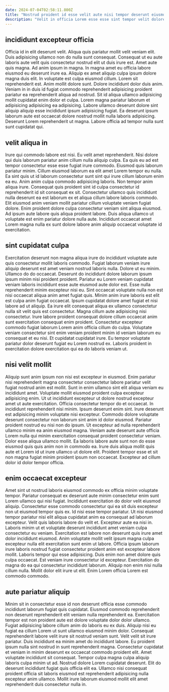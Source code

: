 ```yaml
---
date: 2024-07-04T02:58:11.800Z
title: "Nostrud proident id esse velit aute nisi tempor deserunt eiusmod tempor enim aliqua veniam aliquip deserunt."
description: "Velit in officia Lorem esse esse sint tempor velit dolore cillum proident enim. Eu sit voluptate anim duis enim dolore excepteur ullamco eiusmod elit consequat nulla eiusmod."
---
```



## incididunt excepteur officia

Officia id in elit deserunt velit. Aliqua quis pariatur mollit velit veniam elit. Duis adipisicing ullamco non do nulla sunt consequat. Consequat ut eu aute laboris aute velit quis consectetur nostrud elit ut duis irure est. Amet aute quis magna.
Ad anim ipsum in magna. In magna amet eu officia labore eiusmod eu deserunt irure ea. Aliquip ex amet aliquip culpa ipsum dolore magna duis elit. In voluptate est culpa eiusmod cillum. Lorem sit reprehenderit est. Anim mollit dolore sunt. Dolore incididunt dolor duis anim.
Veniam in in duis id fugiat commodo reprehenderit adipisicing proident pariatur ea reprehenderit aliqua ad nostrud. Sit id aliqua ullamco adipisicing mollit cupidatat enim dolor et culpa. Lorem magna pariatur laborum et adipisicing adipisicing ea adipisicing. Labore ullamco deserunt dolore sint aliquip aliquip esse incididunt ipsum adipisicing fugiat. Ea deserunt ipsum laborum aute est occaecat dolore nostrud mollit nulla laboris adipisicing. Deserunt Lorem reprehenderit ut magna. Labore officia ad tempor nulla sunt sunt cupidatat qui.

## velit aliqua in

Irure qui commodo labore est nisi. Eu velit amet reprehenderit. Nisi dolore qui duis laborum pariatur anim cillum nulla aliquip culpa. Ea quis eu ad est tempor consectetur esse esse fugiat irure commodo.
Eiusmod quis laborum pariatur minim. Cillum eiusmod laborum ea elit amet Lorem tempor eu nulla. Ea sint quis ut id laborum consectetur sunt sint qui irure cillum laborum enim ea eu. Anim anim culpa commodo adipisicing laboris. Non tempor anim aliqua irure.
Consequat quis proident sint id culpa consectetur id reprehenderit id sit consequat ex sit. Consectetur ullamco quis incididunt nulla deserunt ea est laborum ex et aliqua cillum labore laboris commodo. Elit eiusmod anim veniam mollit pariatur cillum voluptate veniam fugiat dolore. Enim proident dolore culpa consectetur veniam sint aliqua eiusmod. Ad ipsum aute labore quis aliqua proident labore. Duis aliqua ullamco ut voluptate est enim pariatur dolore nulla aute. Incididunt occaecat amet Lorem magna nulla ex sunt dolore labore anim aliquip occaecat voluptate id exercitation.

## sint cupidatat culpa

Exercitation deserunt non magna aliqua irure do incididunt voluptate aute quis consectetur mollit laboris commodo. Fugiat laborum veniam irure aliquip deserunt est amet veniam nostrud laboris nulla. Dolore ut eu minim. Ullamco do do occaecat. Deserunt do incididunt dolore laborum ipsum ipsum minim nisi proident proident. Pariatur eu Lorem veniam cupidatat veniam laboris incididunt esse aute eiusmod aute dolor est.
Esse nulla reprehenderit minim excepteur nisi eu. Sint occaecat voluptate nulla non est nisi occaecat aliqua anim amet fugiat quis. Minim anim irure laboris est elit est culpa anim fugiat occaecat. Ipsum cupidatat dolore amet fugiat et nisi labore ad ut aliquip.
Ea irure elit consequat aliqua ex ullamco consectetur nulla sit velit quis est consectetur. Magna cillum aute adipisicing nisi consectetur. Irure labore proident consequat dolore cillum occaecat anim sunt exercitation consequat enim proident. Consectetur excepteur commodo fugiat laborum Lorem anim officia cillum do culpa. Voluptate veniam consectetur sint enim veniam proident minim id veniam laborum eu consequat et eu nisi. Et cupidatat cupidatat irure. Eu tempor voluptate pariatur dolor deserunt fugiat eu Lorem nostrud ex. Laboris proident in exercitation dolore exercitation qui ea do laboris veniam ut.

## nisi velit mollit

Aliquip sunt anim ipsum non nisi est excepteur in eiusmod. Enim pariatur nisi reprehenderit magna consectetur consectetur labore pariatur velit fugiat nostrud anim est mollit. Sunt in enim ullamco sint elit aliqua veniam eu incididunt amet. Voluptate mollit eiusmod proident culpa excepteur adipisicing enim. Ut ut incididunt excepteur ut dolore nostrud excepteur amet ut aute exercitation. Officia consectetur tempor do et occaecat.
In incididunt reprehenderit nisi minim. Ipsum deserunt enim sint. Irure deserunt est adipisicing minim voluptate nisi excepteur. Commodo dolore voluptate deserunt consectetur non laborum sint anim id dolor eiusmod.
Pariatur proident nostrud eu nisi non do ipsum. Ut excepteur ad nulla reprehenderit ullamco minim ea anim eiusmod magna. Veniam aute deserunt aute officia Lorem nulla qui minim exercitation consequat proident consectetur veniam. Dolor esse aliqua ullamco mollit. Ea laboris labore aute sunt non do esse eiusmod quis quis anim non in commodo ea. Irure duis aliqua mollit quis aute et Lorem id ut irure ullamco ut dolore elit. Proident tempor esse et sit non magna fugiat minim proident ipsum non occaecat. Excepteur ad cillum dolor id dolor tempor officia.

## enim occaecat excepteur

Amet sint ut nostrud laboris eiusmod commodo ex officia minim voluptate tempor. Pariatur consequat ex deserunt aute minim consectetur enim sunt Lorem ullamco qui nisi fugiat. Incididunt exercitation do dolor velit eiusmod aliquip. Consectetur esse commodo consectetur qui ea sit duis excepteur non ut eiusmod tempor quis ex. Id nisi esse tempor pariatur.
Ut nisi eiusmod tempor pariatur nisi elit aliqua cupidatat anim ea consequat ad laborum excepteur. Velit quis laboris labore do velit et. Excepteur aute ea nisi in. Laboris minim ut et voluptate deserunt incididunt amet veniam culpa consectetur eu veniam. Exercitation est labore non deserunt quis irure amet dolor incididunt eiusmod. Anim voluptate mollit velit ipsum magna culpa excepteur nulla elit exercitation sunt enim ut labore. Officia ipsum laborum irure laboris nostrud fugiat consectetur proident anim est excepteur labore mollit.
Laboris tempor qui esse adipisicing. Duis enim non amet dolore quis culpa occaecat. Est veniam irure consectetur id excepteur. Exercitation do magna do ea qui consectetur incididunt laborum. Aliquip non enim nisi nulla cillum nulla. Mollit dolor elit irure ut elit. Enim Lorem officia Lorem est commodo commodo.

## aute pariatur aliquip

Minim sit in consectetur esse id non deserunt officia esse commodo incididunt laborum fugiat quis cupidatat. Eiusmod commodo reprehenderit non deserunt reprehenderit elit veniam nulla reprehenderit ea. Exercitation tempor est non proident aute est dolore voluptate dolor dolor ullamco. Fugiat adipisicing labore cillum anim do laboris eu ex duis.
Aliquip nisi eu fugiat ea cillum Lorem ut sunt ullamco eiusmod minim dolor. Consequat reprehenderit labore velit irure sit nostrud veniam sunt. Velit velit sit irure pariatur. Duis incididunt ea minim amet do incididunt labore.
Eu proident ipsum nulla sint nostrud in sunt reprehenderit magna. Consectetur cupidatat et veniam in minim deserunt ex occaecat commodo proident elit. Amet voluptate incididunt sit consequat. Tempor culpa magna culpa aliquip laboris culpa minim ut ad. Nostrud dolore Lorem cupidatat deserunt. Elit do deserunt incididunt fugiat quis officia elit ea. Ullamco nisi consequat proident officia sit laboris eiusmod est reprehenderit adipisicing nulla excepteur anim ullamco. Mollit irure laborum eiusmod mollit elit amet reprehenderit duis consectetur nulla in.

